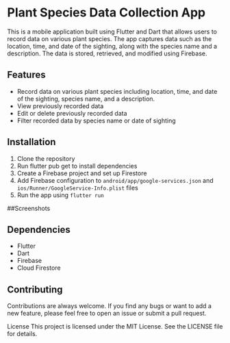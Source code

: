 # Plant Species Data Collection App
This is a mobile application built using Flutter and Dart that allows users to record data on various plant species. The app captures data such as the location, time, and date of the sighting, along with the species name and a description. The data is stored, retrieved, and modified using Firebase.

## Features
- Record data on various plant species including location, time, and date of the sighting, species name, and a description.
- View previously recorded data
- Edit or delete previously recorded data
- Filter recorded data by species name or date of sighting

## Installation
1. Clone the repository
2. Run flutter pub get to install dependencies
3. Create a Firebase project and set up Firestore
4. Add Firebase configuration to `android/app/google-services.json` and `ios/Runner/GoogleService-Info.plist` files
5. Run the app using `flutter run`

##Screenshots

## Dependencies
- Flutter
- Dart
- Firebase
- Cloud Firestore

## Contributing
Contributions are always welcome. If you find any bugs or want to add a new feature, please feel free to open an issue or submit a pull request.

License
This project is licensed under the MIT License. See the LICENSE file for details.


